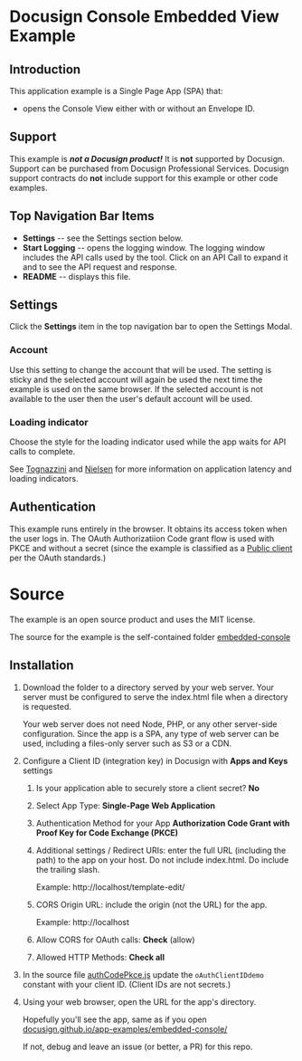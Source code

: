 # Docusign Console Embedded View Example

## Introduction
This application example is a Single Page App (SPA) that:
* opens the Console View either with or without an Envelope ID. 

## Support
This example is ***not a Docusign product!*** It is **not** supported by Docusign.
Support can be purchased from Docusign Professional Services.
Docusign support contracts do **not** include support for this example or other code examples.

## Top Navigation Bar Items
* **Settings** -- see the Settings section below.
* **Start Logging** -- opens the logging window. The logging window includes the API calls used by the tool. 
Click on an API Call to expand it and to see the API request and response.
* **README** -- displays this file.

## Settings
Click the **Settings** item in the top navigation bar to open the Settings Modal.

### Account
Use this setting to change the account that will be used. The setting is sticky and the 
selected account will again be used the next time the example is used on the same browser.
If the selected account is not available to the user then the user's default 
account will be used.

### Loading indicator
Choose the style for the loading indicator used while the app 
waits for API calls to complete. 

See [Tognazzini](https://asktog.com/atc/principles-of-interaction-design/#latencyReduction) 
and [Nielsen](https://www.nngroup.com/articles/response-times-3-important-limits/) 
for more information on application latency and loading indicators.

## Authentication
This example runs entirely in the browser. It obtains its access token when the
user logs in. The OAuth Authorizatiion Code grant flow is used with PKCE and without
a secret (since the example is classified as a 
[Public client](https://datatracker.ietf.org/doc/html/rfc6749#section-2.1) per the OAuth standards.)

# Source
The example is an open source product and uses the MIT license.

The source for the example is the self-contained folder 
[embedded-console](https://github.com/docusign/docusign.github.io/tree/master/app-examples/embedded-console)

## Installation
1. Download the folder to a directory served by your web server.
   Your server must be configured to serve the index.html
   file when a directory is requested. 

   Your web server does not need Node, PHP, or any other
   server-side configuration. Since the app is a SPA,
   any type of web server can be used, including a 
   files-only server such as S3 or a CDN.
1. Configure a Client ID (integration key) in Docusign with 
   **Apps and Keys** settings
    
    1. Is your application able to securely store a client secret? **No**
    1. Select App Type: **Single-Page Web Application**
    1. Authentication Method for your App **Authorization Code Grant with Proof Key for Code Exchange (PKCE)**
    1. Additional settings / Redirect URIs: enter the full URL (including the path) to the app on your host. Do not include index.html. Do include the trailing slash.
    
       Example: http://localhost/template-edit/
    1. CORS Origin URL: include the origin (not the URL) for the app. 

       Example: http://localhost
    1. Allow CORS for OAuth calls: **Check** (allow)
    1. Allowed HTTP Methods: **Check all**
1. In the source file 
   [authCodePkce.js](https://github.com/docusign/docusign.github.io/blob/master/app-examples/embedded-console/library/authCodePkce.js#L11)
   update the `oAuthClientIDdemo` constant with your client ID.
   (Client IDs are not secrets.)
1. Using your web browser, open the URL for the app's directory.

   Hopefully you'll see the app, same as if you open 
   [docusign.github.io/app-examples/embedded-console/](https://docusign.github.io/app-examples/embedded-console/)

   If not, debug and leave an issue (or better, a PR) for this 
   repo. 

